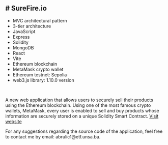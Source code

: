 <h2># SureFire.io</h2>
<ul>
<li>MVC architectural pattern</li>
<li>3-tier architecture</li>
<li>JavaScript</li>
<li>Express</li>
<li>Solidity</li>
<li>MongoDB</li>
<li>React</li>
<li>Vite</li>
<li>Ethereum blockchain</li>
<li>MetaMask crypto wallet</li>
<li>Ethereum testnet: Sepolia</li>
<li>web3.js library: 1.10.0 version</li>
</ul>
<br>

<p>A new web application that allows users to securely sell their products using the Ethereum blockchain. Using one of the most famous crypto wallets, MetaMask, every user is enabled to sell and buy products whose information are securely stored on a unique Solidity Smart Contract. 
   <a href="http://surefireio.me" target="_blank">
           Visit website
          </a>
</p>
<p>For any suggestions regarding the source code of the application, feel free to contact me by email: abrulic1@etf.unsa.ba.
</p>
